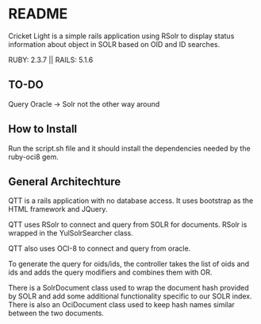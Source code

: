 # README
Cricket Light is a simple rails application using RSolr to display status information about object in SOLR based on OID and ID searches.

RUBY: 2.3.7 ||
RAILS: 5.1.6

## TO-DO
Query Oracle -> Solr not the other way around

## How to Install
Run the script.sh file and it should install the dependencies needed by the ruby-oci8 gem.

## General Architechture
QTT is a rails application with no database access.  It uses bootstrap as the HTML framework and JQuery.

QTT uses RSolr to connect and query from SOLR for documents. RSolr is wrapped in the YulSolrSearcher class.

QTT also uses OCI-8 to connect and query from oracle.

To generate the query for oids/ids, the controller takes the list of oids and ids and adds the query modifiers and combines them with OR.  

There is a SolrDocument class used to wrap the document hash provided by SOLR and add some additional functionality specific to our SOLR index.
There is also an OciDocument class used to keep hash names similar between the two documents.